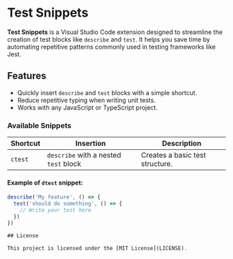 # Test Snippets

**Test Snippets** is a Visual Studio Code extension designed to streamline the creation of test blocks like `describe` and `test`. It helps you save time by automating repetitive patterns commonly used in testing frameworks like Jest.

## Features

- Quickly insert `describe` and `test` blocks with a simple shortcut.
- Reduce repetitive typing when writing unit tests.
- Works with any JavaScript or TypeScript project.

### Available Snippets

| Shortcut | Insertion                                   | Description                          |
|----------|---------------------------------------------|--------------------------------------|
| `ctest`  | `describe` with a nested `test` block       | Creates a basic test structure.     |

#### Example of `dtest` snippet:
```javascript
describe('My feature', () => {
  test('should do something', () => {
    // Write your test here
  })
})

## License

This project is licensed under the [MIT License](LICENSE).